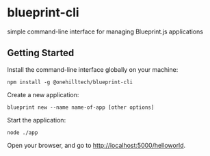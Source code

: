 # blueprint-cli

simple command-line interface for managing Blueprint.js applications

## Getting Started

Install the command-line interface globally on your machine:

    npm install -g @onehilltech/blueprint-cli
    
Create a new application:

    blueprint new --name name-of-app [other options]

Start the application:

    node ./app
    
Open your browser, and go to [http://localhost:5000/helloworld](http://localhost:5000/helloworld).

